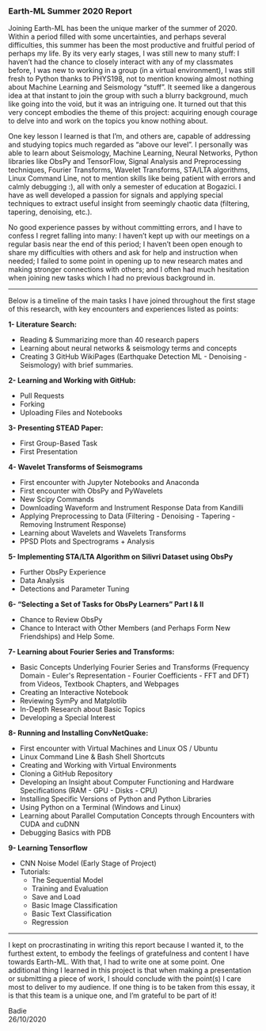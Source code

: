 ### Earth-ML Summer 2020 Report

Joining Earth-ML has been the unique marker of the summer of 2020. Within a period filled with some uncertainties, and perhaps several difficulties, this summer has been 
the most productive and fruitful period of perhaps my life. By its very early stages, I was still new to many stuff: I haven’t had the chance to closely interact with any of 
my classmates before, I was new to working in a group (in a virtual environment), I was still fresh to Python thanks to PHYS198, not to mention knowing almost nothing about Machine 
Learning and Seismology “stuff”. It seemed like a dangerous idea at that instant to join the group with such a blurry background, much like going into the void, but it was an 
intriguing one. It turned out that this very concept embodies the theme of this project: acquiring enough courage to delve into and work on the topics you know nothing about. 

One key lesson I learned is that I’m, and others are, capable of addressing and studying topics much regarded as “above our level”. I personally was able to learn about 
Seismology, Machine Learning, Neural Networks, Python libraries like ObsPy and TensorFlow, Signal Analysis and Preprocessing techniques, Fourier Transforms, Wavelet Transforms, 
STA/LTA algorithms, Linux Command Line, not to mention skills like being patient with errors and calmly debugging :), all with only a semester of education at Bogazici. I have 
as well developed a passion for signals and applying special techniques to extract useful insight from seemingly chaotic data (filtering, tapering, denoising, etc.). 

No good experience passes by without committing errors, and I have to confess I regret falling into many: I haven’t kept up with our meetings on a regular basis near the 
end of this period; I haven’t been open enough to share my difficulties with others and ask for help and instruction when needed; I failed to some point in opening up to new 
research mates and making stronger connections with others; and I often had much hesitation when joining new tasks which I had no previous background in. 

---

Below is a timeline of the main tasks I have joined throughout the first stage of this research, with key encounters and experiences listed as points:

**1- Literature Search:** 
- Reading & Summarizing more than 40 research papers
- Learning about neural networks & seismology terms and concepts
- Creating 3 GitHub WikiPages (Earthquake Detection ML - Denoising - Seismology) with brief summaries.

  
**2- Learning and Working with GitHub:**
- Pull Requests 
- Forking 
- Uploading Files and Notebooks

  
**3- Presenting STEAD Paper:**
- First Group-Based Task
- First Presentation

  
**4- Wavelet Transforms of Seismograms** 
- First encounter with Jupyter Notebooks and Anaconda 
- First encounter with ObsPy and PyWavelets
- New Scipy Commands
- Downloading Waveform and Instrument Response Data from Kandilli
- Applying Preprocessing to Data (Filtering - Denoising - Tapering - Removing Instrument Response)
- Learning about Wavelets and Wavelets Transforms 
- PPSD Plots and Spectrograms + Analysis 

  
**5- Implementing STA/LTA Algorithm on Silivri Dataset using ObsPy**
- Further ObsPy Experience
- Data Analysis
- Detections and Parameter Tuning 

  
**6- “Selecting a Set of Tasks for ObsPy Learners” Part I & II**
- Chance to Review ObsPy
- Chance to Interact with Other Members (and Perhaps Form New Friendships) and Help Some.

  
**7- Learning about Fourier Series and Transforms:**
- Basic Concepts Underlying Fourier Series and Transforms (Frequency Domain - Euler's Representation - Fourier Coefficients - FFT and DFT) from Videos, Textbook Chapters, and Webpages
- Creating an Interactive Notebook
- Reviewing SymPy and Matplotlib
- In-Depth Research about Basic Topics
- Developing a Special Interest 

  
**8- Running and Installing ConvNetQuake:**
- First encounter with Virtual Machines and Linux OS / Ubuntu
- Linux Command Line & Bash Shell Shortcuts
- Creating and Working with Virtual Environments 
- Cloning a GitHub Repository
- Developing an Insight about Computer Functioning and Hardware Specifications (RAM - GPU - Disks - CPU)
- Installing Specific Versions of Python and Python Libraries 
- Using Python on a Terminal (Windows and Linux)
- Learning about Parallel Computation Concepts through Encounters with CUDA and cuDNN
- Debugging Basics with PDB 

  
**9- Learning Tensorflow**
- CNN Noise Model (Early Stage of Project)
- Tutorials:
  - The Sequential Model 
  - Training and Evaluation
  - Save and Load
  - Basic Image Classification 
  - Basic Text Classification
  - Regression 

---

I kept on procrastinating in writing this report because I wanted it, to the furthest extent, to embody the feelings of gratefulness and content I have towards Earth-ML. 
With that, I had to write one at some point. One additional thing I learned in this project is that when making a presentation or submitting a piece of work, I should conclude 
with the point(s) I care most to deliver to my audience. If one thing is to be taken from this essay, it is that this team is a unique one, and I’m grateful to be part of it!

Badie  
26/10/2020
